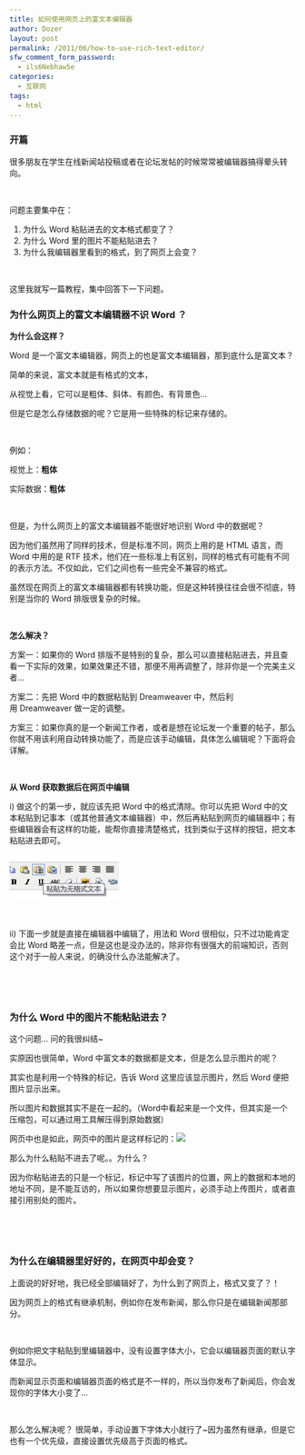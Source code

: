 ```yaml
---
title: 如何使用网页上的富文本编辑器
author: Dozer
layout: post
permalink: /2011/06/how-to-use-rich-text-editor/
sfw_comment_form_password:
  - ils6Nebhaw5e
categories:
  - 互联网
tags:
  - html
---
```


### 开篇

很多朋友在学生在线新闻站投稿或者在论坛发帖的时候常常被编辑器搞得晕头转向。

&nbsp;

问题主要集中在：

1.  为什么 Word 粘贴进去的文本格式都变了？
2.  为什么 Word 里的图片不能粘贴进去？
3.  为什么我编辑器里看到的格式，到了网页上会变？

&nbsp;

这里我就写一篇教程，集中回答下一下问题。

<!--more-->

### 为什么网页上的富文本编辑器不识 Word ？

**为什么会这样？**

Word 是一个富文本编辑器，网页上的也是富文本编辑器，那到底什么是富文本？

简单的来说，富文本就是有格式的文本，

从视觉上看，它可以是粗体、斜体、有颜色、有背景色…

但是它是怎么存储数据的呢？它是用一些特殊的标记来存储的。

&nbsp;

例如：

视觉上：**粗体**

实际数据：<b>粗体</b>

&nbsp;

但是，为什么网页上的富文本编辑器不能很好地识别 Word 中的数据呢？

因为他们虽然用了同样的技术，但是标准不同，网页上用的是 HTML 语言，而 Word 中用的是 RTF 技术，他们在一些标准上有区别，同样的格式有可能有不同的表示方法。不仅如此，它们之间也有一些完全不兼容的格式。

虽然现在网页上的富文本编辑器都有转换功能，但是这种转换往往会很不彻底，特别是当你的 Word 排版很复杂的时候。

&nbsp;

**怎么解决？**

方案一：如果你的 Word 排版不是特别的复杂，那么可以直接粘贴进去，并且查看一下实际的效果，如果效果还不错，那便不用再调整了，除非你是一个完美主义者…

方案二：先把 Word 中的数据粘贴到 Dreamweaver 中，然后利用 Dreamweaver 做一定的调整。

方案三：如果你真的是一个新闻工作者，或者是想在论坛发一个重要的帖子，那么你就不用该利用自动转换功能了，而是应该手动编辑，具体怎么编辑呢？下面将会详解。

&nbsp;

**从 Word 获取数据后在网页中编辑**

i) 做这个的第一步，就应该先把 Word 中的格式清除。你可以先把 Word 中的文本粘贴到记事本（或其他普通文本编辑器）中，然后再粘贴到网页的编辑器中；有些编辑器会有这样的功能，能帮你直接清楚格式，找到类似于这样的按钮，把文本粘贴进去即可。

[<img class="alignnone size-full wp-image-375" title="word" alt="word" src="/uploads/2011/06/word.png" width="193" height="82" />][1]

&nbsp;

ii) 下面一步就是直接在编辑器中编辑了，用法和 Word 很相似，只不过功能肯定会比 Word 略差一点，但是这也是没办法的，除非你有很强大的前端知识，否则这个对于一般人来说，的确没什么办法能解决了。

&nbsp;

&nbsp;

### 为什么 Word 中的图片不能粘贴进去？

这个问题… 问的我很纠结~

实原因也很简单，Word 中富文本的数据都是文本，但是怎么显示图片的呢？

其实也是利用一个特殊的标记，告诉 Word 这里应该显示图片，然后 Word 便把图片显示出来。

所以图片和数据其实不是在一起的。（Word中看起来是一个文件，但其实是一个压缩包，可以通过用工具解压得到原始数据）

网页中也是如此，网页中的图片是这样标记的：<img src="1.jpg"/>

那么为什么粘贴不进去了呢。。为什么？

因为你粘贴进去的只是一个标记，标记中写了该图片的位置，网上的数据和本地的地址不同，是不能互访的，所以如果你想要显示图片，必须手动上传图片，或者直接引用别处的图片。

&nbsp;

&nbsp;

### 为什么在编辑器里好好的，在网页中却会变？

上面说的好好地，我已经全部编辑好了，为什么到了网页上，格式又变了？！

因为网页上的格式有继承机制，例如你在发布新闻，那么你只是在编辑新闻那部分。

&nbsp;

例如你把文字粘贴到里编辑器中，没有设置字体大小，它会以编辑器页面的默认字体显示。

而新闻显示页面和编辑器页面的格式是不一样的，所以当你发布了新闻后，你会发现你的字体大小变了…

&nbsp;

那么怎么解决呢？ 很简单，手动设置下字体大小就行了~因为虽然有继承，但是它也有一个优先级，直接设置优先级高于页面的格式。

 [1]: /uploads/2011/06/word.png
